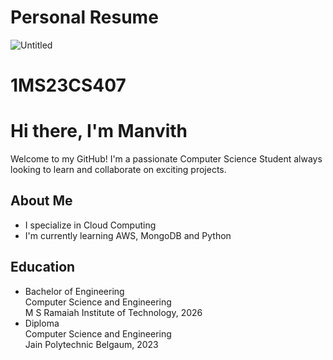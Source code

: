 # Personal Resume
![Untitled](https://github.com/user-attachments/assets/042b4138-907a-4735-8cb5-eac5065c689f)

# 1MS23CS407
# Hi there, I'm Manvith 

Welcome to my GitHub! I'm a passionate Computer Science Student always looking to learn and collaborate on exciting projects.
## About Me

- I specialize in Cloud Computing
- I'm currently learning AWS, MongoDB and Python

## Education

- Bachelor of Engineering 
  <br> Computer Science and Engineering</br>
  M S Ramaiah Institute of Technology, 2026
- Diploma
  <br> Computer Science and Engineering</br>
  Jain Polytechnic Belgaum, 2023


